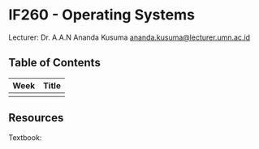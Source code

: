 # IF260 - Operating Systems
Lecturer: Dr. A.A.N Ananda Kusuma
ananda.kusuma@lecturer.umn.ac.id

## Table of Contents
| Week | Title |
| ---- | ----- |
|      |       |

## Resources
Textbook:
